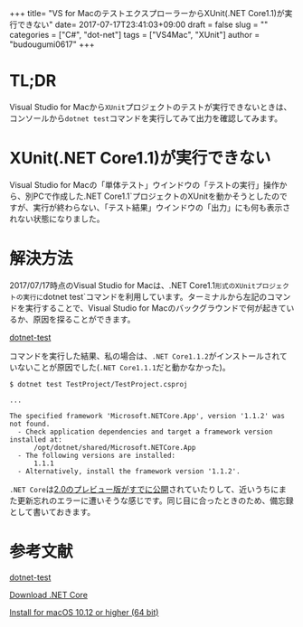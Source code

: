 +++
title= "VS for MacのテストエクスプローラーからXUnit(.NET Core1.1)が実行できない"
date= 2017-07-17T23:41:03+09:00
draft = false
slug = ""
categories = ["C#", "dot-net"]
tags = ["VS4Mac", "XUnit"]
author = "budougumi0617"
+++

# TL;DR
Visual Studio for Macから`XUnit`プロジェクトのテストが実行できないときは、コンソールから`dotnet test`コマンドを実行してみて出力を確認してみます。


# XUnit(.NET Core1.1)が実行できない

Visual Studio for Macの「単体テスト」ウインドウの「テストの実行」操作から、別PCで作成した.NET Core1.1`プロジェクトのXUnitを動かそうとしたのですが、実行が終わらない、「テスト結果」ウインドウの「出力」にも何も表示されない状態になりました。

# 解決方法

2017/07/17時点のVisual Studio for Macは、.NET Core1.1`形式のXUnitプロジェクトの実行に`dotnet test`コマンドを利用しています。ターミナルから左記のコマンドを実行することで、Visual Studio for Macのバックグラウンドで何が起きているか、原因を探ることができます。

[dotnet-test](https://docs.microsoft.com/ja-jp/dotnet/core/tools/dotnet-test)

コマンドを実行した結果、私の場合は、`.NET Core1.1.2`がインストールされていないことが原因でした(`.NET Core1.1.1`だと動かなかった)。

```shell
$ dotnet test TestProject/TestProject.csproj

...

The specified framework 'Microsoft.NETCore.App', version '1.1.2' was not found.
  - Check application dependencies and target a framework version installed at:
      /opt/dotnet/shared/Microsoft.NETCore.App
  - The following versions are installed:
      1.1.1
  - Alternatively, install the framework version '1.1.2'.
```

`.NET Core`は[2.0のプレビュー版がすでに公開](https://www.microsoft.com/net/core/preview#macos)されていたりして、近いうちにまた更新忘れのエラーに遭いそうな感じです。同じ目に合ったときのため、備忘録として書いておきます。

# 参考文献
[dotnet-test](https://docs.microsoft.com/ja-jp/dotnet/core/tools/dotnet-test)

[Download .NET Core](https://www.microsoft.com/net/download/core)

[Install for macOS 10.12 or higher (64 bit)](https://www.microsoft.com/net/core/preview#macos)
